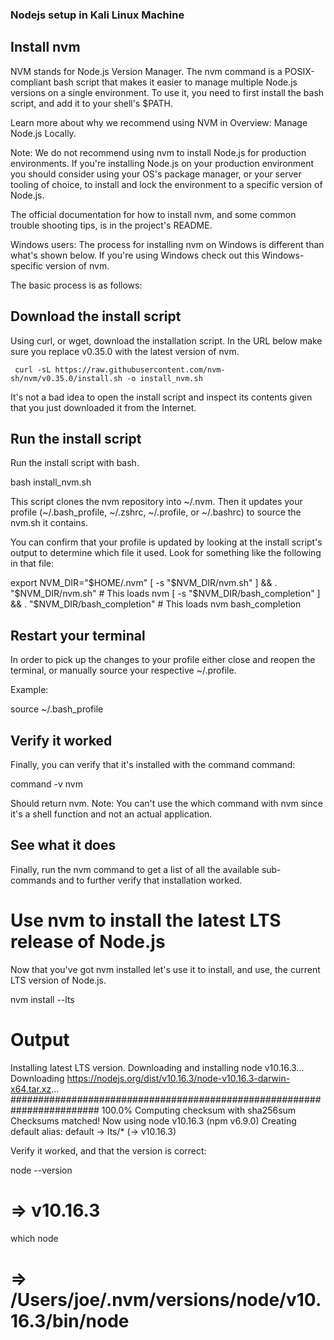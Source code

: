 ### Nodejs setup in Kali Linux Machine


## Install nvm


NVM stands for Node.js Version Manager. The nvm command is a POSIX-compliant bash script that makes it easier to manage multiple Node.js versions on a single environment. To use it, you need to first install the bash script, and add it to your shell's $PATH.

Learn more about why we recommend using NVM in Overview: Manage Node.js Locally.

Note: We do not recommend using nvm to install Node.js for production environments. If you're installing Node.js on your production environment you should consider using your OS's package manager, or your server tooling of choice, to install and lock the environment to a specific version of Node.js.

The official documentation for how to install nvm, and some common trouble shooting tips, is in the project's README.

Windows users: The process for installing nvm on Windows is different than what's shown below. If you're using Windows check out this Windows-specific version of nvm.

The basic process is as follows:

## Download the install script

Using curl, or wget, download the installation script. In the URL below make sure you replace v0.35.0 with the latest version of nvm.

```
 curl -sL https://raw.githubusercontent.com/nvm-sh/nvm/v0.35.0/install.sh -o install_nvm.sh
```

It's not a bad idea to open the install script and inspect its contents given that you just downloaded it from the Internet.

## Run the install script

Run the install script with bash.

bash install_nvm.sh

This script clones the nvm repository into ~/.nvm. Then it updates your profile (~/.bash_profile, ~/.zshrc, ~/.profile, or ~/.bashrc) to source the nvm.sh it contains.

You can confirm that your profile is updated by looking at the install script's output to determine which file it used. Look for something like the following in that file:

export NVM_DIR="$HOME/.nvm"
  [ -s "$NVM_DIR/nvm.sh" ] && \. "$NVM_DIR/nvm.sh"  # This loads nvm
  [ -s "$NVM_DIR/bash_completion" ] && \. "$NVM_DIR/bash_completion"  # This loads nvm bash_completion
  
## Restart your terminal
In order to pick up the changes to your profile either close and reopen the terminal, or manually source your respective ~/.profile.

Example:

source ~/.bash_profile

## Verify it worked
Finally, you can verify that it's installed with the command command:

command -v nvm

Should return nvm. Note: You can't use the which command with nvm since it's a shell function and not an actual application.

## See what it does

Finally, run the nvm command to get a list of all the available sub-commands and to further verify that installation worked.

# Use nvm to install the latest LTS release of Node.js
Now that you've got nvm installed let's use it to install, and use, the current LTS version of Node.js.

nvm install --lts

# Output
Installing latest LTS version.
Downloading and installing node v10.16.3...
Downloading https://nodejs.org/dist/v10.16.3/node-v10.16.3-darwin-x64.tar.xz...
######################################################################## 100.0%
Computing checksum with sha256sum
Checksums matched!
Now using node v10.16.3 (npm v6.9.0)
Creating default alias: default -> lts/* (-> v10.16.3)
<br>

Verify it worked, and that the version is correct:

node --version
# => v10.16.3
which node
# => /Users/joe/.nvm/versions/node/v10.16.3/bin/node
